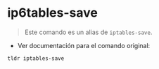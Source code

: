 # ip6tables-save

> Este comando es un alias de `iptables-save`.

- Ver documentación para el comando original:

`tldr iptables-save`
